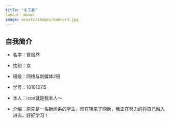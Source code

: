 ```yaml
---
title: "关于我"
layout：about
image: assets/images/banner4.jpg
---
```


## 自我简介

* 名字：曾烟然

* 性别：女

* 班级：网络与新媒体2班

* 学号：181012115

* 本人：icon就是我本人～

* 介绍：原先是一名新闻系的学生，现在转来了网新，我正在努力的将自己融入进去，好好学习！